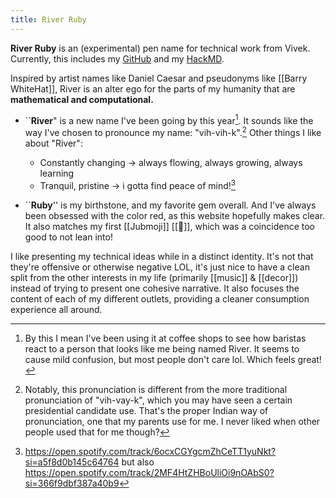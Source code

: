 ```yaml
---
title: River Ruby
---
```

**River Ruby** is an (experimental) pen name for technical work from Vivek. Currently, this includes my [GitHub](https://github.com/RiverRuby) and my [HackMD](https://hackmd.io/@RiverRuby).

Inspired by artist names like Daniel Caesar and pseudonyms like [[Barry WhiteHat]], River is an alter ego for the parts of my humanity that are **mathematical and computational.** 

- \`\`**River**" is a new name I've been going by this year[^1]. It sounds like the way I've chosen to pronounce my name: "vih-vih-k".[^2]  Other things I like about "River":
	- Constantly changing -> always flowing, always growing, always learning
	- Tranquil, pristine -> i gotta find peace of mind![^3]

- \`\`**Ruby**'' is my birthstone, and my favorite gem overall. And I've always been obsessed with the color red, as this website hopefully makes clear. It also matches my first [[Jubmoji]] [[🔺]], which was a coincidence too good to not lean into!

I like presenting my technical ideas while in a distinct identity. It's not that they're offensive or otherwise negative LOL, it's just nice to have a clean split from the other interests in my life (primarily [[music]] & [[decor]]) instead of trying to present one cohesive narrative. It also focuses the content of each of my different outlets, providing a cleaner consumption experience all around.

[^1]: By this I mean I've been using it at coffee shops to see how baristas react to a person that looks like me being named River. It seems to cause mild confusion, but most people don't care lol. Which feels great!

[^2]: Notably, this pronunciation is different from the more traditional pronunciation of "vih-vay-k", which you may have seen a certain presidential candidate use. That's the proper Indian way of pronunciation, one that my parents use for me. I never liked when other people used that for me though?

[^3]: https://open.spotify.com/track/6ocxCGYgcmZhCeTT1yuNkt?si=a5f8d0b145c64764 but also https://open.spotify.com/track/2MF4HtZHBoUliOi9nOAbS0?si=366f9dbf387a40b9

[^4]: https://twitter.com/rogerskaer/status/1576025818182332416
